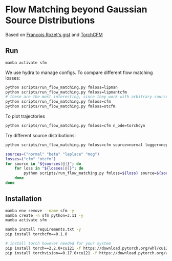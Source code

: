 # Flow Matching beyond Gaussian Source Distributions

Based on [Francois Rozet's gist](https://gist.github.com/francois-rozet/fd6a820e052157f8ac6e2aa39e16c1aa)
and [TorchCFM](https://github.com/atong01/conditional-flow-matching)


## Run

```bash
mamba activate sfm
```
We use hydra to manage configs. To compare different flow matching losses:
```bash
python scripts/run_flow_matching.py fmloss=lipman
python scripts/run_flow_matching.py fmloss=lipmantcfm
# these are the most interesting, since they work with arbitrary source distributions
python scripts/run_flow_matching.py fmloss=cfm
python scripts/run_flow_matching.py fmloss=otcfm
```

To plot trajectories
```bash
python scripts/run_flow_matching.py fmloss=cfm n_ode=torchdyn
```

Try different source distributions:
```bash
python scripts/run_flow_matching.py fmloss=cfm source=normal logger=neptune

sources=("normal" "beta" "laplace" "mog")
losses=("cfm" "otcfm")
for source in "${sources[@]}"; do
    for loss in "${losses[@]}"; do
        python scripts/run_flow_matching.py fmloss=${loss} source=${source} logger=neptune
    done
done
```

## Installation

```bash
mamba env remove --name sfm -y
mamba create -n sfm python=3.11 -y
mamba activate sfm

mamba install requirements.txt -y
pip install torchcfm==0.1.0

# install torch however needed for your system
pip install torch==2.2.0+cu121 -f https://download.pytorch.org/whl/cu121/torch
pip install torchvision==0.17.0+cu121 -f https://download.pytorch.org/whl/cu121/torchvision
```



